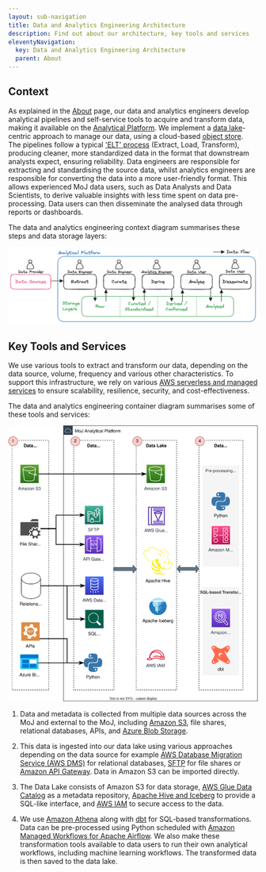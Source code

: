 ```yaml
---
layout: sub-navigation
title: Data and Analytics Engineering Architecture
description: Find out about our architecture, key tools and services
eleventyNavigation:
  key: Data and Analytics Engineering Architecture
  parent: About
---
```


## Context

As explained in the [About](./index.md) page, our data and analytics engineers develop analytical pipelines and self-service tools to acquire and transform data, making it available on the [Analytical Platform](https://user-guidance.analytical-platform.service.justice.gov.uk). We implement a [data lake](https://aws.amazon.com/what-is/data-lake/)-centric approach to manage our data, using a cloud-based [object store](https://aws.amazon.com/what-is/object-storage/). The pipelines follow a typical ['ELT' process](https://en.wikipedia.org/wiki/Extract,_load,_transform) (Extract, Load, Transform), producing cleaner, more standardized data in the format that downstream analysts expect, ensuring reliability. Data engineers are responsible for extracting and standardising the source data, whilst analytics engineers are responsible for converting the data into a more user-friendly format. This allows experienced MoJ data users, such as Data Analysts and Data Scientists, to derive valuable insights with less time spent on data pre-processing. Data users can then disseminate the analysed data through reports or dashboards. 

The data and analytics engineering context diagram summarises these steps and data storage layers:

![logical data architecture](./images/context-diagram.excalidraw.png)

## Key Tools and Services

We use various tools to extract and transform our data, depending on the data source, volume, frequency and various other characteristics. To support this infrastructure, we rely on various [AWS serverless and managed services](https://aws.amazon.com/blogs/big-data/aws-serverless-data-analytics-pipeline-reference-architecture/) to ensure scalability, resilience, security, and cost-effectiveness.

The data and analytics engineering container diagram summarises some of these tools and services:

![data architecture](./images/container-diagram.drawio.svg)

1. Data and metadata is collected from multiple data sources across the MoJ and external to the MoJ, including [Amazon S3](https://aws.amazon.com/s3/), file shares, relational databases, APIs, and [Azure Blob Storage](https://azure.microsoft.com/en-gb/products/storage/blobs).

2. This data is ingested into our data lake using various approaches depending on the data source for example [AWS Database Migration Service (AWS DMS)](https://aws.amazon.com/dms/) for relational databases, [SFTP](https://en.wikipedia.org/wiki/SSH_File_Transfer_Protocol) for file shares or [Amazon API Gateway](https://aws.amazon.com/api-gateway/). Data in Amazon S3 can be imported directly.

3. The Data Lake consists of Amazon S3 for data storage, [AWS Glue Data Catalog](https://docs.aws.amazon.com/glue/latest/dg/catalog-and-crawler.html) as a metadata repository, [Apache Hive and Iceberg](https://aws.amazon.com/what-is/apache-iceberg/) to provide a SQL-like interface, and [AWS IAM](https://aws.amazon.com/iam/) to secure access to the data.

4. We use [Amazon Athena](https://aws.amazon.com/athena/) along with [dbt](https://www.getdbt.com/) for SQL-based transformations. Data can be pre-processed using Python scheduled with [Amazon Managed Workflows for Apache Airflow](https://aws.amazon.com/managed-workflows-for-apache-airflow/). We also make these transformation tools available to data users to run their own analytical workflows, including machine learning workflows. The transformed data is then saved to the data lake.
